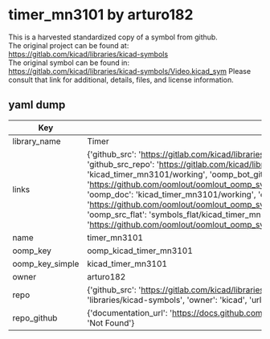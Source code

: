 # timer_mn3101 by arturo182  
This is a harvested standardized copy of a symbol from github.  
The original project can be found at:  
https://gitlab.com/kicad/libraries/kicad-symbols  
The original symbol can be found in:
https://gitlab.com/kicad/libraries/kicad-symbols/Video.kicad_sym
Please consult that link for additional, details, files, and license information.  
## yaml dump  
| Key | Value |  
| --- | --- |  
| library_name | Timer |  
| links | {'github_src': 'https://gitlab.com/kicad/libraries/kicad-symbols/Video.kicad_sym', 'github_src_repo': 'https://gitlab.com/kicad/libraries/kicad-symbols', 'oomp_bot': 'kicad_timer_mn3101/working', 'oomp_bot_github': 'https://github.com/oomlout/oomlout_oomp_symbol_bot/tree/main/kicad_timer_mn3101/working', 'oomp_doc': 'kicad_timer_mn3101/working', 'oomp_doc_github': 'https://github.com/oomlout/oomlout_oomp_symbol_doc/tree/main/kicad_timer_mn3101/working', 'oomp_src_flat': 'symbols_flat/kicad_timer_mn3101/working', 'oomp_src_flat_github': 'https://github.com/oomlout/oomlout_oomp_symbol_src/tree/main/kicad_timer_mn3101/working'} |  
| name | timer_mn3101 |  
| oomp_key | oomp_kicad_timer_mn3101 |  
| oomp_key_simple | kicad_timer_mn3101 |  
| owner | arturo182 |  
| repo | {'github_src': 'https://gitlab.com/kicad/libraries/kicad-symbols/Video.kicad_sym', 'name': 'libraries/kicad-symbols', 'owner': 'kicad', 'url': 'https://gitlab.com/kicad/libraries/kicad-symbols'} |  
| repo_github | {'documentation_url': 'https://docs.github.com/rest/repos/repos#get-a-repository', 'message': 'Not Found'} |  

